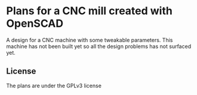 # Plans for a CNC mill created with OpenSCAD

A design for a CNC machine with some tweakable parameters. This machine has not been built yet so all the design problems has not surfaced yet.

## License

The plans are under the GPLv3 license
